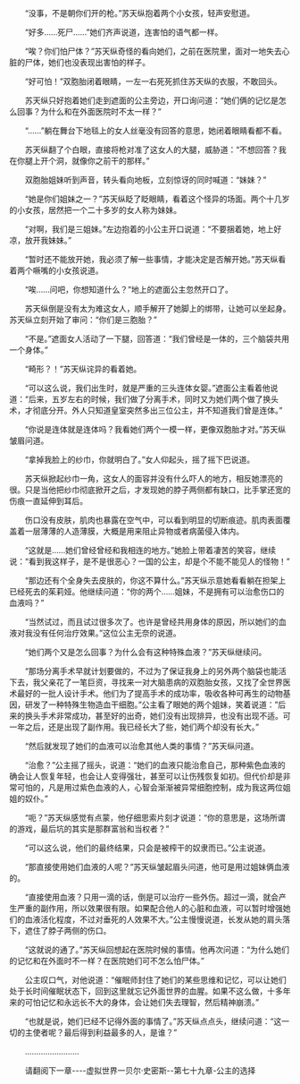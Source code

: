 <div class="read-content j_readContent" id="">
                <p>　　“没事，不是朝你们开的枪。”苏天纵抱着两个小女孩，轻声安慰道。<p>　　“好多……死尸……”她们齐声说道，连害怕的语气都一样。<p>　　“唉？你们怕尸体？”苏天纵奇怪的看向她们，之前在医院里，面对一地失去心脏的尸体，她们也没表现出害怕的样子。<p>　　“好可怕！”双胞胎闭着眼睛，一左一右死死抓住苏天纵的衣服，不敢回头。<p>　　苏天纵只好抱着她们走到遮面的公主旁边，开口询问道：“她们俩的记忆是怎么回事？为什么和在外面医院时不太一样？”<p>　　“……”躺在舞台下地毯上的女人丝毫没有回答的意思，她闭着眼睛看都不看。<p>　　苏天纵翻了个白眼，直接将枪对准了这女人的大腿，威胁道：“不想回答？我在你腿上开个洞，就像你之前干的那样。”<p>　　双胞胎姐妹听到声音，转头看向地板，立刻惊讶的同时喊道：“妹妹？”<p>　　“她是你们姐妹之一？”苏天纵眨了眨眼睛，看着这个怪异的场面。两个十几岁的小女孩，居然把一个二十多岁的女人称为妹妹。<p>　　“对啊，我们是三姐妹。”左边抱着的小公主开口说道：“不要捆着她，地上好凉，放开我妹妹。”<p>　　“暂时还不能放开她，我必须了解一些事情，才能决定是否解开她。”苏天纵看着两个噘嘴的小女孩说道。<p>　　“唉……问吧，你想知道什么？”地上的遮面公主忽然开口了。<p>　　苏天纵倒是没有太为难这女人，顺手解开了她脚上的绑带，让她可以坐起身。苏天纵立刻开始了审问：“你们是三胞胎？”<p>　　“不是。”遮面女人活动了一下腿，回答道：“我们曾经是一体的，三个脑袋共用一个身体。”<p>　　“畸形？！”苏天纵诧异的看着她。<p>　　“可以这么说，我们出生时，就是严重的三头连体女婴。”遮面公主看着他说道：“后来，五岁左右的时候，我们做了分离手术，同时又为她们两个做了换头术，才彻底分开。外人只知道皇室突然多出三位公主，并不知道我们曾是连体。”<p>　　“你说是连体就是连体吗？我看她们两个一模一样，更像双胞胎才对。”苏天纵皱眉问道。<p>　　“拿掉我脸上的纱巾，你就明白了。”女人仰起头，摇了摇下巴说道。<p>　　苏天纵掀起纱巾一角，这女人的面容并没有什么吓人的地方，相反她漂亮的很。只是当他把纱巾彻底掀开之后，才发现她的脖子两侧都有缺口，比手掌还宽的伤痕一直延伸到耳后。<p>　　伤口没有皮肤，肌肉也暴露在空气中，可以看到明显的切断痕迹。肌肉表面覆盖着一层薄薄的人造薄膜，大概是用来阻止异物或者病菌侵入体内。<p>　　“这就是……她们曾经曾经和我相连的地方。”她脸上带着凄苦的笑容，继续说：“看到我这样子，是不是很恶心？一国的公主，却是个不能不能见人的怪物！”<p>　　“那边还有个全身失去皮肤的，你这不算什么。”苏天纵示意她看看躺在担架上已经死去的茱莉娅。他继续问道：“你的两个……姐妹，不是拥有可以治愈伤口的血液吗？”<p>　　“当然试过，而且试过很多次了。也许是曾经共用身体的原因，所以她们的血液对我没有任何治疗效果。”这位公主无奈的说道。<p>　　“她们两个又是怎么回事？为什么会有这种特殊血液？”苏天纵继续问。<p>　　“那场分离手术早就计划要做的，不过为了保证我身上的另外两个脑袋也能活下去，我父亲花了一笔巨资，寻找来一对大脑患病的双胞胎女孩，又找了全世界医术最好的一批人设计手术。他们为了提高手术的成功率，吸收各种可再生的动物基因，研发了一种特殊生物造血干细胞。”公主看了眼她的两个姐妹，笑着说道：”后来的换头手术非常成功，甚至好的出奇，她们没有出现排异，也没有出现不适。可一年之后，还是出现了副作用。我已经长大了些，她们两个却没有长大。”<p>　　“然后就发现了她们的血液可以治愈其他人类的事情？”苏天纵问道。<p>　　“治愈？”公主摇了摇头，说道：“她们的血液只能治愈自己，那种紫色血液的确会让人恢复年轻，也会让人变得强壮，甚至可以让伤残恢复如初。但代价却是非常可怕的，凡是用过紫色血液的人，心智会渐渐被异常细胞控制，成为我这两位姐姐的奴仆。”<p>　　“呃？”苏天纵感觉有点蒙，他仔细思索片刻才说道：“你的意思是，这场所谓的游戏，最后坑的其实是那群富翁和当权者？”<p>　　“可以这么说，他们的最终结果，只会是被榨干的奴隶而已。”公主说道。<p>　　“那直接使用她们血液的人呢？”苏天纵皱起眉头问道，他可是用过姐妹俩血液的。<p>　　“直接使用血液？只用一滴的话，倒是可以治疗一些外伤。超过一滴，就会产生严重的副作用，所以效果很有限。如果配合他人的心脏和血液，可以暂时增强她们的血液活化程度，不过对垂死的人效果不大。”公主慢慢说道，长发从她的肩头落下，遮住了脖子两侧的伤口。<p>　　“这就说的通了。”苏天纵回想起在医院时候的事情。他再次问道：“为什么她们的记忆和在外面时不一样？在医院她们可不怎么怕尸体。”<p>　　公主叹口气，对他说道：“催眠师封住了她们的某些思维和记忆，可以让她们处于长时间催眠状态下，回到这里就忘记外面世界的血腥。如果不这么做，十多年来的可怕记忆和永远长不大的身体，会让她们失去理智，然后精神崩溃。”<p>　　“也就是说，她们已经不记得外面的事情了。”苏天纵点点头，继续问道：“这一切的主使者呢？最后得到利益最多的人，是谁？”<p>　　……………………<p>　　请翻阅下一章----虚拟世界一贝尔·史密斯--第七十九章-公主的选择<p>　　<p> 
            </div>